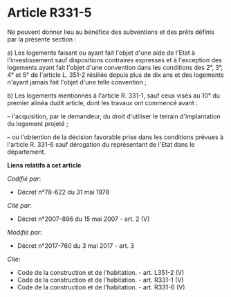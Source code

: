 # Article R331-5

Ne peuvent donner lieu au bénéfice des subventions et des prêts définis par la présente section : 

a) Les logements faisant ou ayant fait l'objet d'une aide de l'Etat à l'investissement sauf dispositions contraires expresses
et à l'exception des logements ayant fait l'objet d'une convention dans les conditions des 2°, 3°, 4° et 5° de l'article L.
351-2 résiliée depuis plus de dix ans et des logements n'ayant jamais fait l'objet d'une telle convention ; 

b) Les logements mentionnés à l'article R. 331-1, sauf ceux visés au 10° du premier alinéa dudit article, dont les travaux
ont commencé avant : 

– l'acquisition, par le demandeur, du droit d'utiliser le terrain d'implantation du logement projeté ; 

– ou l'obtention de la décision favorable prise dans les conditions prévues à l'article R. 331-6 sauf dérogation du
représentant de l'Etat dans le département.

**Liens relatifs à cet article**

_Codifié par_:

  - Décret n°78-622 du 31 mai 1978

_Cité par_:

  - Décret n°2007-896 du 15 mai 2007 - art. 2 (V)

_Modifié par_:

  - Décret n°2017-760 du 3 mai 2017 - art. 3

_Cite_:

  - Code de la construction et de l'habitation. - art. L351-2 (V)
  - Code de la construction et de l'habitation. - art. R331-1 (V)
  - Code de la construction et de l'habitation. - art. R331-6 (V)
